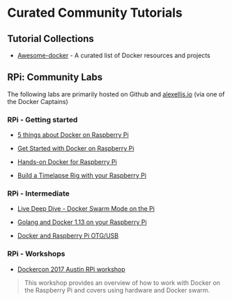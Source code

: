 # Curated Community Tutorials

## Tutorial Collections

* [Awesome-docker](https://veggiemonk.github.io/awesome-docker/) - A curated list of Docker resources and projects

## RPi: Community Labs

The following labs are primarily hosted on Github and [alexellis.io](http://alexellis.io) (via one of the Docker Captains)

### RPi - Getting started

* [5 things about Docker on Raspberry Pi](http://blog.alexellis.io/5-things-docker-rpi/)

* [Get Started with Docker on Raspberry Pi](http://blog.alexellis.io/getting-started-with-docker-on-raspberry-pi/)

* [Hands-on Docker for Raspberry Pi](http://blog.alexellis.io/hands-on-docker-raspberrypi/)

* [Build a Timelapse Rig with your Raspberry Pi](http://blog.alexellis.io/raspberry-pi-timelapse/)

### RPi - Intermediate

* [Live Deep Dive - Docker Swarm Mode on the Pi](http://blog.alexellis.io/live-deep-dive-pi-swarm/)

* [Golang and Docker 1.13 on your Raspberry Pi](http://blog.alexellis.io/golang-docker-rpi/)

* [Docker and Raspberry Pi OTG/USB](http://blog.alexellis.io/docker-engine-in-your-pocket/)

### RPi - Workshops

* [Dockercon 2017 Austin RPi workshop](https://github.com/alexellis/docker-blinkt-workshop)

> This workshop provides an overview of how to work with Docker on the Raspberry Pi and covers using
hardware and Docker swarm.
